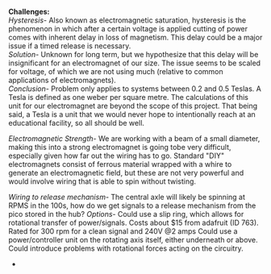 **Challenges:**  
*Hysteresis-* Also known as electromagnetic saturation, hysteresis is the phenomenon in which after a certain voltage is applied cutting of power comes with inherent delay in loss of magnetism. This delay could be a major issue if a timed release is necessary.  
*Solution-* Unknown for long term, but we hypothesize that this delay will be insignificant for an electromagnet of our size. The issue seems to be scaled for voltage, of which we are not using much (relative to common applications of electromagnets).  
*Conclusion-* Problem only applies to systems between 0.2 and 0.5 Teslas. A Tesla is defined as one weber per square metre. The calculations of this unit for our electromagnet are beyond the scope of this project. That being said, a Tesla is a unit that we would never hope to intentionally reach at an educational facility, so all should be well.

*Electromagnetic Strength-* We are working with a beam of a small diameter, making this into a strong electromagnet is going tobe very difficult, especially given how far out the wiring has to go. Standard "DIY" electromagnets consist of ferrous material wrapped with a whire to generate an electromagnetic field, but these are not very powerful and would involve wiring that is able to spin without twisting.

*Wiring to release mechanism-* The central axle will likely be spinning at RPMS in the 100s, how do we get signals to a release mechanism from the pico stored in the hub?
*Options-* 
Could use a slip ring, which allows for rotational transfer of power/signals. Costs about $15 from adafruit (ID 763). Rated for 300 rpm for a clean signal and 240V @2 amps
Could use a power/controller unit on the rotating axis itself, either underneath or above. Could introduce problems with rotational forces acting on the circuitry.

*
